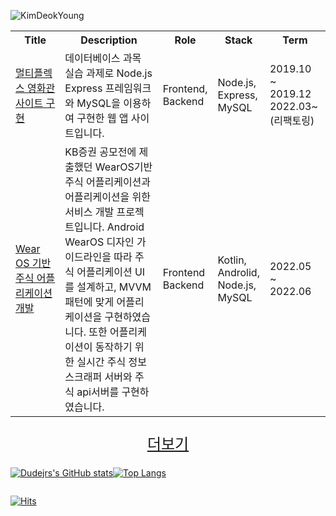 
![KimDeokYoung](https://capsule-render.vercel.app/api?type=waving&color=auto&customColorList=0,1,2,3,4&height=150&section=header&text=KimDeokYoung&fontSize=60&animation=twinkling)


<div> 
	<table>
		<tr>
			<th style="text-align: center" width="20%"> Title </th>
			<th style="text-align: center" width="40%"> Description</th>
			<th style="text-align: center" width="10%"> Role</th>
			<th style="text-align: center" width="10%"> Stack</th>
			<th style="text-align: center" width="20%"> Term</th>
		</tr>
		<tr>
			<td> <a href="https://github.com/dudejrs/multiplex_reservation">멀티플렉스 영화관 사이트 구현</a></td>
			<td> 데이터베이스 과목 실습 과제로 Node.js Express 프레임워크와 MySQL을 이용하여 구현한 웹 앱 사이트입니다. <br/></td>
			<td> Frontend,<br/> Backend </td>
			<td> Node.js, Express, MySQL </td>
			<td> 2019.10 ~ 2019.12 <br/> 2022.03~ (리팩토링) </td>
		</tr>
<!-- 		<tr>
			<td> <a href="https://github.com/dudejrs">자연어 처리 </a></td>
			<td> 수정중.. </td>
			<td></td>
			<td> Python</td>
			<td> 2021.01 ~ 2021.02 </td>
		</tr> -->
		<tr>
			<td> <a href="https://github.com/dudejrs/22capstone_wearOS_application">Wear OS 기반 주식 어플리케이션 개발</a></td>
			<td> KB증권 공모전에 제출했던 WearOS기반 주식 어플리케이션과 어플리케이션을 위한 서비스 개발 프로젝트입니다. Android WearOS 디자인 가이드라인을 따라 주식 어플리케이션 UI를 설계하고, MVVM패턴에 맞게 어플리케이션을 구현하였습니다. 또한 어플리케이션이 동작하기 위한 실시간 주식 정보 스크래퍼 서버와 주식 api서버를 구현하였습니다. </td>
			<td>Frontend<br/> Backend</td>
			<td>Kotlin, Androlid, Node.js, MySQL</td>
			<td> 2022.05 ~ 2022.06 </td>
		</tr>
	</table>
</div>

<div style="width:100%;display:flex;justify-content:center;">
	<a href="https://dudejrs.github.io/info" style="font-size:1.5rem;color:inherit;padding:0.5rem;" >
		더보기
	</a>
</div>

<div style="display:flex;flex-direction:row;">

[![Dudejrs's GitHub stats](https://github-readme-stats.vercel.app/api?username=dudejrs)](https://github.com/anuraghazra/github-readme-stats)

[![Top Langs](https://github-readme-stats.vercel.app/api/top-langs/?username=dudejrs&layout=compact)](https://github.com/anuraghazra/github-readme-stats)

</div>

[![Hits](https://hits.seeyoufarm.com/api/count/incr/badge.svg?url=https%3A%2F%2Fgithub.com%2Fdudejrs%2Fhit-counter&count_bg=%2379C83D&title_bg=%23555555&icon=&icon_color=%23E7E7E7&title=hits&edge_flat=false)](https://hits.seeyoufarm.com)

